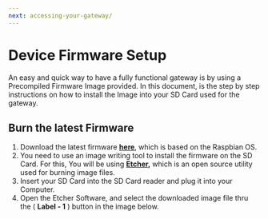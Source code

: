 ```yaml
---
next: accessing-your-gateway/
---
```

# Device Firmware Setup
An easy and quick way to have a fully functional gateway is by using a Precompiled Firmware Image provided. In this document, is the step by step instructions on how to install the Image into your SD Card used for the gateway.

## Burn the latest Firmware

1. Download the latest firmware **[here](https://downloads.rakwireless.com/en/LoRa/Developer-LoRaWAN-Gateway-RAK7244C/Firmware/RAK7244C_Latest_Firmware.zip)**, which is based on the Raspbian OS.
2. You need to use an image writing tool to install the firmware on the SD Card. For this, You will be using **[Etcher](https://www.balena.io/etcher/),** which is an open source utility used for burning image files.
3. Insert your SD Card into the SD Card reader and plug it into your Computer.
4. Open the Etcher Software, and select the downloaded image file thru the ( **Label - 1** ) button in the image below.


<rk-img
  src="/assets/images/quick-start-guide/rak7244c/device-firmware/qpo5nxkig74bkderbb2d.png"
  width="100%"
  figure-number="1"
  caption="Balena Etcher Software"
/>